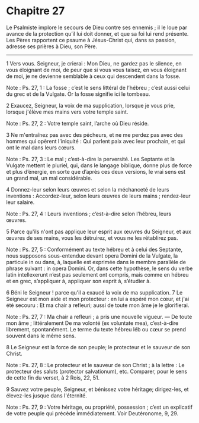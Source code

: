 # Chapitre 27

Le Psalmiste implore le secours de Dieu contre ses ennemis ; il le loue par avance de la protection qu’il lui doit donner, et que sa foi lui rend présente.
Les Pères rapportent ce psaume à Jésus-Christ qui, dans sa passion, adresse ses prières à Dieu, son Père.

***

1 Vers vous. Seigneur, je crierai : Mon Dieu, ne gardez pas le silence, en vous éloignant de moi, de peur que si vous vous taisez, en vous éloignant de moi, je ne devienne semblable à ceux qui descendent dans la fosse.

<span class="bible-note">Note : </span> Ps. 27, 1 : La fosse ; c’est le sens littéral de l’hébreu ; c’est aussi celui du grec et de la Vulgate. Or la fosse signifie ici le tombeau.


2 Exaucez, Seigneur, la voix de ma supplication, lorsque je vous prie, lorsque j'élève mes mains vers votre temple saint.

<span class="bible-note">Note : </span> Ps. 27, 2 : Votre temple saint, l’arche où Dieu réside.


3 Ne m'entraînez pas avec des pécheurs, et ne me perdez pas avec des hommes qui opèrent l'iniquité : Qui parlent paix avec leur prochain, et qui ont le mal dans leurs cœurs.

<span class="bible-note">Note : </span> Ps. 27, 3 : Le mal ; c’est-à-dire la perversité. Les Septante et la Vulgate mettent le pluriel, qui, dans le langage biblique, donne plus de force et plus d’énergie, en sorte que d’après ces deux versions, le vrai sens est un grand mal, un mal considérable.


4 Donnez-leur selon leurs œuvres et selon la méchanceté de leurs inventions : Accordez-leur, selon leurs œuvres de leurs mains ; rendez-leur leur salaire.

<span class="bible-note">Note : </span> Ps. 27, 4 : Leurs inventions ; c’est-à-dire selon l’hébreu, leurs œuvres.


5 Parce qu'ils n'ont pas applique leur esprit aux œuvres du Seigneur, et aux œuvres de ses mains, vous les détruirez, et vous ne les rétablirez pas.

<span class="bible-note">Note : </span> Ps. 27, 5 : Conformément au texte hébreu et à celui des Septante, nous supposons sous-entendue devant opera Domini de la Vulgate, la particule in ou dans, à, laquelle est exprimée dans le membre parallèle de phrase suivant : in opera Domini. Or, dans cette hypothèse, le sens du verbe latin intellexerunt n’est pas seulement ont compris, mais comme en hébreu et en grec, s’appliquer à, appliquer son esprit à, s’étudier à.


6 Béni le Seigneur ! parce qu'il a exaucé la voix de ma supplication. 7 Le Seigneur est mon aide et mon protecteur : en lui a espéré mon cœur, et j'ai été secouru : Et ma chair a refleuri; aussi de toute mon âme je le glorifierai.

<span class="bible-note">Note : </span> Ps. 27, 7 : Ma chair a refleuri ; a pris une nouvelle vigueur. ― De toute mon âme ; littéralement De ma volonté (ex voluntate mea), c’est-à-dire librement, spontanément. Le terme du texte hébreu léb ou cœur se prend souvent dans le même sens.


8 Le Seigneur est la force de son peuple; le protecteur et le sauveur de son Christ.

<span class="bible-note">Note : </span> Ps. 27, 8 : Le protecteur et le sauveur de son Christ ; à la lettre : Le protecteur des saluts (protector salvationum), etc. Comparer, pour le sens de cette fin du verset, à 2 Rois, 22, 51.


9 Sauvez votre peuple, Seigneur, et bénissez votre héritage; dirigez-les, et élevez-les jusque dans l'éternité.

<span class="bible-note">Note : </span> Ps. 27, 9 : Votre héritage, ou propriété, possession ; c’est un explicatif de votre peuple qui précède immédiatement. Voir Deutéronome, 9, 29.

